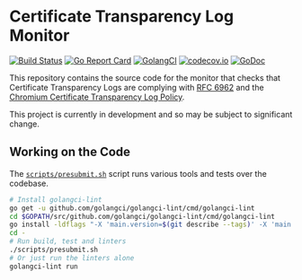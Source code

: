 # Certificate Transparency Log Monitor

[![Build Status](https://travis-ci.org/google/monologue.svg?branch=master)](https://travis-ci.org/google/monologue)
[![Go Report Card](https://goreportcard.com/badge/github.com/google/monologue)](https://goreportcard.com/report/github.com/google/monologue)
[![GolangCI](https://golangci.com/badges/github.com/google/monologue.svg)](https://golangci.com/r/github.com/google/monologue)
[![codecov.io](http://codecov.io/github/google/monologue/coverage.svg)](http://codecov.io/github/google/monologue)
[![GoDoc](https://godoc.org/github.com/google/monologue?status.svg)](https://godoc.org/github.com/google/monologue)

This repository contains the source code for the monitor that checks that
Certificate Transparency Logs are complying with [RFC 6962](https://tools.ietf.org/html/rfc6962)
and the [Chromium Certificate Transparency Log Policy](https://github.com/chromium/ct-policy).

This project is currently in development and so may be subject to significant
change.


## Working on the Code

The [`scripts/presubmit.sh`](scripts/presubmit.sh) script runs various tools
and tests over the codebase.

```bash
# Install golangci-lint
go get -u github.com/golangci/golangci-lint/cmd/golangci-lint
cd $GOPATH/src/github.com/golangci/golangci-lint/cmd/golangci-lint
go install -ldflags "-X 'main.version=$(git describe --tags)' -X 'main.commit=$(git rev-parse --short HEAD)' -X 'main.date=$(date)'"
cd -
# Run build, test and linters
./scripts/presubmit.sh
# Or just run the linters alone
golangci-lint run
```

